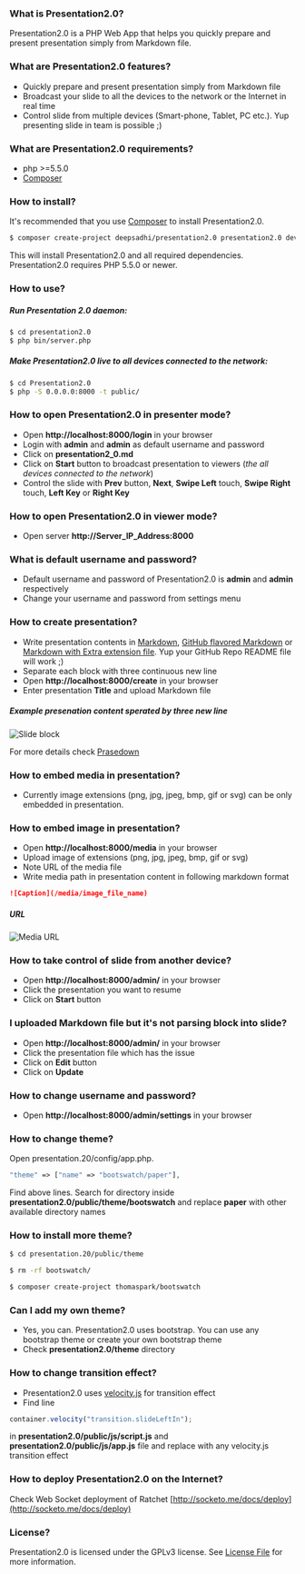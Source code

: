 ### What is Presentation2.0?

Presentation2.0 is a PHP Web App that helps you quickly prepare and present presentation simply from Markdown file.


### What are Presentation2.0 features?

* Quickly prepare and present presentation simply from Markdown file
* Broadcast your slide to all the devices to the network or the Internet in real time
* Control slide from multiple devices (Smart-phone, Tablet, PC etc.). Yup presenting slide in team is possible ;)


### What are Presentation2.0 requirements?
* php >=5.5.0
* [Composer](https://getcomposer.org/)


### How to install?

It's recommended that you use [Composer](https://getcomposer.org/) to install Presentation2.0.

```bash
$ composer create-project deepsadhi/presentation2.0 presentation2.0 dev-dev
```

This will install Presentation2.0 and all required dependencies. Presentation2.0 requires PHP 5.5.0 or newer.


### How to use?

##### Run Presentation 2.0 daemon:

```bash
$ cd presentation2.0
$ php bin/server.php
```

##### Make Presentation2.0 live to all devices connected to the network:

```bash
$ cd Presentation2.0
$ php -S 0.0.0.0:8000 -t public/
```


### How to open Presentation2.0 in presenter mode?

* Open **http://localhost:8000/login** in your browser
* Login with **admin** and **admin** as default username and password
* Click on **presentation2_0.md**
* Click on **Start** button to broadcast presentation to viewers (*the all devices connected to the network*)
* Control the slide with **Prev** button, **Next**, **Swipe Left** touch, **Swipe Right** touch, **Left Key** or **Right Key**


### How to open Presentation2.0 in viewer mode?

* Open server **http://Server_IP_Address:8000**


### What is default username and password?

* Default username and password of Presentation2.0 is **admin** and **admin** respectively
* Change your username and password from settings menu


### How to create presentation?

* Write presentation contents in [Markdown](http://daringfireball.net/projects/markdown/), [GitHub flavored Markdown](https://help.github.com/categories/writing-on-github/) or [Markdown with Extra extension file](https://michelf.ca/projects/php-markdown/extra/). Yup your GitHub Repo README file will work ;)
* Separate each block with three continuous new line
* Open **http://localhost:8000/create** in your browser
* Enter presentation **Title** and upload Markdown file

##### Example presenation content sperated by three new line
![Slide block](blob:https%3A//drive.google.com/3fadf70a-7178-4fe8-8991-dfa8a3cfc181)

For more details check [Prasedown](http://parsedown.org/)


### How to embed media in presentation?

* Currently image extensions (png, jpg, jpeg, bmp, gif or svg) can be only embedded in presentation.


### How to embed image in presentation?

* Open **http://localhost:8000/media** in your browser
* Upload image of extensions (png, jpg, jpeg, bmp, gif or svg)
* Note URL of the media file
* Write media path in presentation content in following markdown format
```markdown
![Caption](/media/image_file_name)
```

##### URL
![Media URL](blob:https%3A//drive.google.com/b2655827-f871-4059-98f7-aa0114c7b775)


### How to take control of slide from another device?

* Open **http://localhost:8000/admin/** in your browser
* Click the presentation you want to resume
* Click on **Start** button


### I uploaded Markdown file but it's not parsing block into slide?

* Open **http://localhost:8000/admin/** in your browser
* Click the presentation file which has the issue
* Click on **Edit** button
* Click on **Update**


### How to change username and password?

* Open **http://localhost:8000/admin/settings** in your browser


### How to change theme?

Open presentation.20/config/app.php.
```php
"theme" => ["name" => "bootswatch/paper"],
```
Find above lines. Search for directory inside **presentation2.0/public/theme/bootswatch** and replace **paper** with other available directory names


### How to install more theme?

```bash
$ cd presentation.20/public/theme
```
```bash
$ rm -rf bootswatch/
```
```bash
$ composer create-project thomaspark/bootswatch
```


### Can I add my own theme?

* Yes, you can. Presentation2.0 uses bootstrap. You can use any bootstrap theme or create your own bootstrap theme
* Check **presentation2.0/theme** directory


### How to change transition effect?

* Presentation2.0 uses [velocity.js](http://julian.com/research/velocity/) for transition effect
* Find line
```js
container.velocity("transition.slideLeftIn");
```
in **presentation2.0/public/js/script.js** and **presentation2.0/public/js/app.js** file and replace with any velocity.js transition effect


### How to deploy Presentation2.0 on the Internet?
Check Web Socket deployment of Ratchet [http://socketo.me/docs/deploy](http://socketo.me/docs/deploy)


### License?

Presentation2.0 is licensed under the GPLv3 license. See [License File](https://github.com/deepsadhi/presentation2.0/blob/master/LICENSE) for more information.
